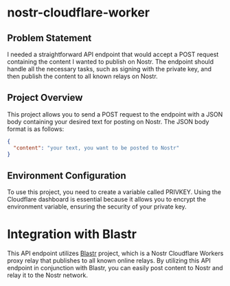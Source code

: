# nostr-cloudflare-worker

## Problem Statement
I needed a straightforward API endpoint that would accept a POST request containing the content I wanted to publish on Nostr. The endpoint should handle all the necessary tasks, such as signing with the private key, and then publish the content to all known relays on Nostr.

## Project Overview
This project allows you to send a POST request to the endpoint with a JSON body containing your desired text for posting on Nostr. The JSON body format is as follows:

```json
{
  "content": "your text, you want to be posted to Nostr"
}
```

## Environment Configuration
To use this project, you need to create a variable called PRIVKEY. Using the Cloudflare dashboard is essential because it allows you to encrypt the environment variable, ensuring the security of your private key.

# Integration with Blastr
This API endpoint utilizes [Blastr](https://github.com/MutinyWallet/blastr) project, which is a Nostr Cloudflare Workers proxy relay that publishes to all known online relays. By utilizing this API endpoint in conjunction with Blastr, you can easily post content to Nostr and relay it to the Nostr network.




